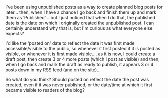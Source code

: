 I've been using unpublished posts as a way to create planned blog posts for later... then, when I have a chance I go back and finish them up and mark them as &#8216;Published'... but I just noticed that when I do that, the published date is the date on which I originally created the unpublished post. I can certainly understand why that is, but I'm curious as what everyone else expects?

I'd like the &#8216;posted on' date to reflect the date it was first made accessible/visible to the public, so whenever it first posted if it is posted as visible, or whenever it is first made visible.... as it is now, I could create a draft post, then create 3 or 4 more posts (which I post as visible) and then, when I go back and mark the draft as ready to publish, it appears 3 or 4 posts down in my RSS feed (and on the site)... 

So what do you think? Should posted on reflect the date the post was created, even if it was never published, or the date/time at which it first became visible to readers of the blog?